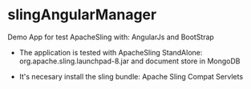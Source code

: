 # slingAngularManager

Demo App for test ApacheSling  with: AngularJs and BootStrap

- The application is tested with ApacheSling StandAlone: org.apache.sling.launchpad-8.jar and document store in MongoDB

- It's  necesary install the sling bundle: Apache Sling Compat Servlets